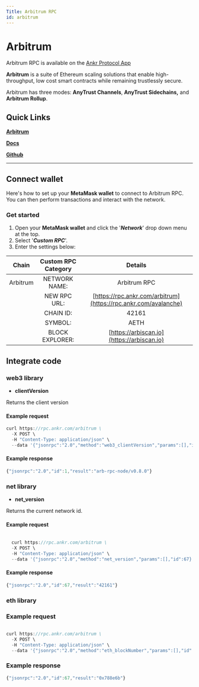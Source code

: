 ```yaml
---
Title: Arbitrum RPC
id: arbitrum
---
```


# Arbitrum

Arbitrum RPC is available on the [Ankr Protocol App](https://www.ankr.com/protocol/public/arbitrum/)

**Arbitrum** is a suite of Ethereum scaling solutions that enable high-throughput, low cost smart contracts while remaining trustlessly secure.

Arbitrum has three modes: **AnyTrust Channels**, **AnyTrust Sidechains,** and **Arbitrum Rollup**.

## **Quick Links**

[**Arbitrum**](https://arbitrum.io) ​

[**Docs**](https://developer.offchainlabs.com/docs/frontend\_integration)**​**

[**Github**](https://github.com/OffchainLabs)

---

## Connect wallet

Here's how to set up your  **MetaMask wallet** to connect to Arbitrum RPC. You can then perform transactions and interact with the network.

### Get started

1. Open your **MetaMask wallet** and click the '_**Network**_' drop down menu at the top.
2. Select '_**Custom RPC**_'.
3. Enter the settings below:



|   Chain  | Custom RPC Category |                             Details                             |
| :------: | :-----------------: | :-------------------------------------------------------------: |
| Arbitrum |    NETWORK NAME:    |                           Arbitrum RPC                          |
|          |     NEW RPC URL:    | [https://rpc.ankr.com/arbitrum](https://rpc.ankr.com/avalanche) |
|          |      CHAIN ID:      |                              42161                              |
|          |       SYMBOL:       |                               AETH                              |
|          |   BLOCK EXPLORER:   |            [https://arbiscan.io](https://arbiscan.io)           |


## Integrate code

### web3 library

- **clientVersion**

Returns the client version

#### Example request

```js
curl https://rpc.ankr.com/arbitrum \
  -X POST \
  -H "Content-Type: application/json" \
  --data '{"jsonrpc":"2.0","method":"web3_clientVersion","params":[],"id":1}'
```

#### Example response

```js
{"jsonrpc":"2.0","id":1,"result":"arb-rpc-node/v0.8.0"}
```

### net library

- **net_version**

Returns the current network id.


#### Example request

```js
  
  curl https://rpc.ankr.com/arbitrum \
  -X POST \
  -H "Content-Type: application/json" \
  --data '{"jsonrpc":"2.0","method":"net_version","params":[],"id":67}'
```

#### Example response

```js
{"jsonrpc":"2.0","id":67,"result":"42161"}
```

### eth library

### Example request

```js

curl https://rpc.ankr.com/arbitrum \
  -X POST \
  -H "Content-Type: application/json" \
  --data '{"jsonrpc":"2.0","method":"eth_blockNumber","params":[],"id":67}'
```

### Example response

```js
{"jsonrpc":"2.0","id":67,"result":"0x788e6b"}
```






